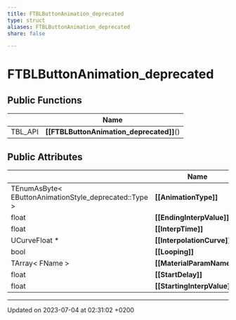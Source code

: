 ```yaml
---
title: FTBLButtonAnimation_deprecated
type: struct
aliases: FTBLButtonAnimation_deprecated
share: false

---
```


# FTBLButtonAnimation_deprecated





## Public Functions

|                | Name           |
| -------------- | -------------- |
| TBL_API | **[[FTBLButtonAnimation_deprecated]]**() |

## Public Attributes

|                | Name           |
| -------------- | -------------- |
| TEnumAsByte< EButtonAnimationStyle_deprecated::Type > | **[[AnimationType]]**  |
| float | **[[EndingInterpValue]]**  |
| float | **[[InterpTime]]**  |
| UCurveFloat * | **[[InterpolationCurve]]**  |
| bool | **[[Looping]]**  |
| TArray< FName > | **[[MaterialParamNames]]**  |
| float | **[[StartDelay]]**  |
| float | **[[StartingInterpValue]]**  |

-------------------------------

Updated on 2023-07-04 at 02:31:02 +0200